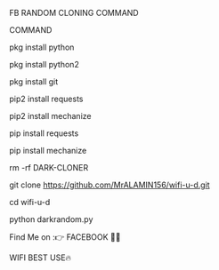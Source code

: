 FB RANDOM CLONING COMMAND

COMMAND

pkg install python

pkg install python2

pkg install git

pip2 install requests

pip2 install mechanize

pip install requests

pip install mechanize

rm -rf DARK-CLONER

git clone https://github.com/MrALAMIN156/wifi-u-d.git

cd wifi-u-d

python darkrandom.py





Find Me on :👉 FACEBOOK 🤷‍♂️



WIFI BEST USE🔥




